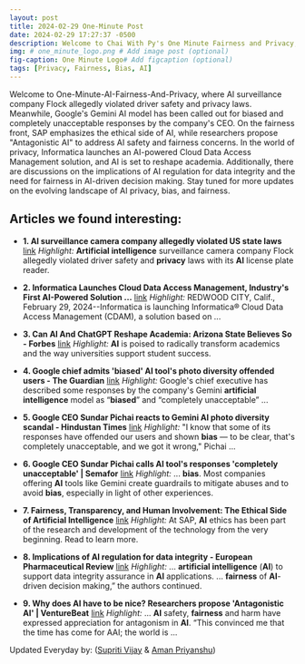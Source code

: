 ```yaml
---
layout: post
title: 2024-02-29 One-Minute Post
date: 2024-02-29 17:27:37 -0500
description: Welcome to Chai With Py's One Minute Fairness and Privacy, which aims to provide you the current happenings in the world of Fairness, Privacy, and AI.
img: # one_minute_logo.png # Add image post (optional)
fig-caption: One Minute Logo# Add figcaption (optional)
tags: [Privacy, Fairness, Bias, AI]
---
```


Welcome to One-Minute-AI-Fairness-And-Privacy, where AI surveillance company Flock allegedly violated driver safety and privacy laws. Meanwhile, Google's Gemini AI model has been called out for biased and completely unacceptable responses by the company's CEO. On the fairness front, SAP emphasizes the ethical side of AI, while researchers propose "Antagonistic AI" to address AI safety and fairness concerns. In the world of privacy, Informatica launches an AI-powered Cloud Data Access Management solution, and AI is set to reshape academia. Additionally, there are discussions on the implications of AI regulation for data integrity and the need for fairness in AI-driven decision making. Stay tuned for more updates on the evolving landscape of AI privacy, bias, and fairness.

## Articles we found interesting:

- **1. <b>AI</b> surveillance camera company allegedly violated US state laws** [link](https://iapp.org/news/a/ai-surveillance-camera-company-allegedly-violates-us-state-laws/)
_Highlight:_ <b>Artificial intelligence</b> surveillance camera company Flock allegedly violated driver safety and <b>privacy</b> laws with its <b>AI</b> license plate reader.

- **2. Informatica Launches Cloud Data Access Management, Industry&#39;s First <b>AI</b>-Powered Solution ...** [link](https://finance.yahoo.com/news/informatica-launches-cloud-data-access-144500227.html)
_Highlight:_ REDWOOD CITY, Calif., February 29, 2024--Informatica is launching Informatica® Cloud Data Access Management (CDAM), a solution based on&nbsp;...

- **3. Can <b>AI</b> And ChatGPT Reshape Academia: Arizona State Believes So - Forbes** [link](https://www.forbes.com/sites/jefffromm/2024/02/29/can-ai-and-chatgpt-reshape-academia-arizona-state-believes-so/)
_Highlight:_ <b>AI</b> is poised to radically transform academics and the way universities support student success.

- **4. Google chief admits &#39;<b>biased</b>&#39; <b>AI</b> tool&#39;s photo diversity offended users - The Guardian** [link](https://www.theguardian.com/technology/2024/feb/28/google-chief-ai-tools-photo-diversity-offended-users)
_Highlight:_ Google&#39;s chief executive has described some responses by the company&#39;s Gemini <b>artificial intelligence</b> model as “<b>biased</b>” and “completely unacceptable”&nbsp;...

- **5. Google CEO Sundar Pichai reacts to Gemini <b>AI</b> photo diversity scandal - Hindustan Times** [link](https://www.hindustantimes.com/world-news/us-news/google-ceo-sundar-pichai-calls-gemini-ai-photo-diversity-scandal-unacceptable-full-statement-here-101709130168773.html)
_Highlight:_ &quot;I know that some of its responses have offended our users and shown <b>bias</b> — to be clear, that&#39;s completely unacceptable, and we got it wrong,&quot; Pichai&nbsp;...

- **6. Google CEO Sundar Pichai calls <b>AI</b> tool&#39;s responses &#39;completely unacceptable&#39; | Semafor** [link](https://www.semafor.com/article/02/27/2024/google-ceo-sundar-pichai-calls-ai-tools-responses-completely-unacceptable)
_Highlight:_ ... <b>bias</b>. Most companies offering <b>AI</b> tools like Gemini create guardrails to mitigate abuses and to avoid <b>bias</b>, especially in light of other experiences.

- **7. <b>Fairness</b>, Transparency, and Human Involvement: The Ethical Side of <b>Artificial Intelligence</b>** [link](https://news.sap.com/2024/02/ethical-side-of-artificial-intelligence/)
_Highlight:_ At SAP, <b>AI</b> ethics has been part of the research and development of the technology from the very beginning. Read to learn more.

- **8. Implications of <b>AI</b> regulation for data integrity - European Pharmaceutical Review** [link](https://www.europeanpharmaceuticalreview.com/news/215608/implications-of-ai-regulation-for-data-integrity/)
_Highlight:_ ... <b>artificial intelligence</b> (<b>AI</b>) to support data integrity assurance in <b>AI</b> applications. ... <b>fairness</b> of <b>AI</b>-driven decision making,” the authors continued.

- **9. Why does <b>AI</b> have to be nice? Researchers propose &#39;Antagonistic <b>AI</b>&#39; | VentureBeat** [link](https://venturebeat.com/ai/why-does-ai-have-to-be-nice-researchers-propose-antagonistic-ai/)
_Highlight:_ ... <b>AI</b> safety, <b>fairness</b> and harm have expressed appreciation for antagonism in <b>AI</b>. “This convinced me that the time has come for AAI; the world is&nbsp;...


Updated Everyday by: (<a href="https://supritivijay.github.io/">Supriti Vijay</a> & <a href="https://amanpriyanshu.github.io/">Aman Priyanshu</a>)

